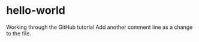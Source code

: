 hello-world
===========

Working through the GitHub tutorial
Add another comment line as a change to the file.
